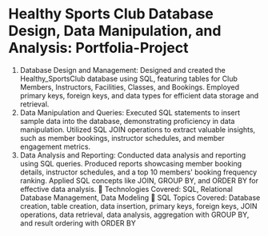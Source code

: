 # Healthy Sports Club Database Design, Data Manipulation, and Analysis:  Portfolia-Project

1. Database Design and Management: Designed and created the Healthy_SportsClub database using 
SQL, featuring tables for Club Members, Instructors, Facilities, Classes, and Bookings. Employed 
primary keys, foreign keys, and data types for efficient data storage and retrieval.
2. Data Manipulation and Queries: Executed SQL statements to insert sample data into the database, 
demonstrating proficiency in data manipulation. Utilized SQL JOIN operations to extract valuable 
insights, such as member bookings, instructor schedules, and member engagement metrics.
3. Data Analysis and Reporting: Conducted data analysis and reporting using SQL queries. Produced 
reports showcasing member booking details, instructor schedules, and a top 10 members' booking 
frequency ranking. Applied SQL concepts like JOIN, GROUP BY, and ORDER BY for effective data 
analysis.
 Technologies Covered: SQL, Relational Database Management, Data Modeling
 SQL Topics Covered: Database creation, table creation, data insertion, primary keys, foreign keys, 
JOIN operations, data retrieval, data analysis, aggregation with GROUP BY, and result ordering with 
ORDER BY
